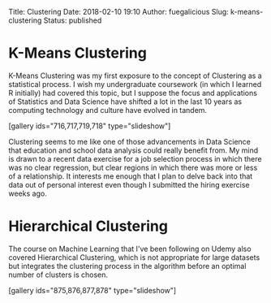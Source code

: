 Title: Clustering
Date: 2018-02-10 19:10
Author: fuegalicious
Slug: k-means-clustering
Status: published

K-Means Clustering
==================

K-Means Clustering was my first exposure to the concept of Clustering as
a statistical process. I wish my undergraduate coursework (in which I
learned R initially) had covered this topic, but I suppose the focus and
applications of Statistics and Data Science have shifted a lot in the
last 10 years as computing technology and culture have evolved in
tandem.

\[gallery ids="716,717,719,718" type="slideshow"\]

Clustering seems to me like one of those advancements in Data Science
that education and school data analysis could really benefit from. My
mind is drawn to a recent data exercise for a job selection process in
which there was no clear regression, but clear regions in which there
was more or less of a relationship. It interests me enough that I plan
to delve back into that data out of personal interest even though I
submitted the hiring exercise weeks ago.

Hierarchical Clustering
=======================

The course on Machine Learning that I've been following on Udemy also
covered Hierarchical Clustering, which is not appropriate for large
datasets but integrates the clustering process in the algorithm before
an optimal number of clusters is chosen.

\[gallery ids="875,876,877,878" type="slideshow"\]

